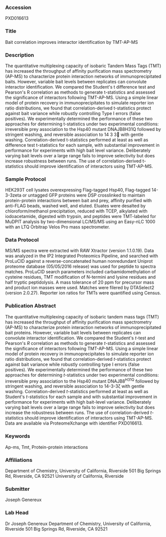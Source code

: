 ### Accession
PXD016613

### Title
Bait correlation improves interactor identification by TMT-AP-MS

### Description
The quantitative multiplexing capacity of isobaric Tandem Mass Tags (TMT) has increased the throughput of affinity purification mass spectrometry (AP-MS) to characterize protein interaction networks of immunoprecipitated baits. However, variable bait levels between replicates can convolute interactor identification. We compared the Student's t difference test and Pearson's R correlation as methods to generate t-statistics and assessed the significance of interactors following TMT-AP-MS. Using a simple linear model of protein recovery in immunoprecipitates to simulate reporter ion ratio distributions, we found that correlation-derived t-statistics protect against bait variance while robustly controlling Type I errors (false positives). We experimentally determined the performance of these two approaches for determining t-statistics under two experimental conditions: irreversible prey association to the Hsp40 mutant DNAJB8H31Q followed by stringent washing, and reversible association to 14 3 3 with gentle washing. Correlation-derived t-statistics performed at least as well as difference test t-statistics for each sample, with substantial improvement in performance for experiments with high bait level variance. Deliberately varying bait levels over a large range fails to improve selectivity but does increase robustness between runs. The use of correlation-derived t-statistics should improve identification of interactors using TMT-AP-MS.

### Sample Protocol
HEK293T cell lysates overexpressing Flag-tagged Hsp40, Flag-tagged 14-3-3zeta or untagged GFP proteins were DSP crosslinked to maintain protein-protein interactions between bait and prey, affinity purified with anti-FLAG beads, washed well, and eluted. Eluates were desalted by chloroform/methanol precipitation, reduced with TCEP, alkylated with iodoacetamide, digested with trypsin, and peptides were TMT-labeled for MuDPIT analysis by two-dimensional LC/MS/MS using an Easy-nLC 1000 with an LTQ Orbitrap Velos Pro mass spectrometer.

### Data Protocol
MS/MS spectra were extracted with RAW Xtractor (version 1.1.0.19). Data was analyzed in the IP2 Integrated Proteomics Pipeline, and searched with ProLuCID against a reverse-concatenated human nonredundant Uniprot proteome database (05/05/2016 release) was used for peptide to spectra matches. ProLuCID search parameters included carbamidomethylation of cysteine residues, TMT modification of N-termini and lysine residues and half tryptic peptidolysis. A mass tolerance of 20 ppm for precursor mass and product ion masses were used. Matches were filered by DTASelect2 (version 2.0.27). Reporter ion ratios for TMTs were quantified using Census.

### Publication Abstract
The quantitative multiplexing capacity of isobaric tandem mass tags (TMT) has increased the throughput of affinity purification mass spectrometry (AP-MS) to characterize protein interaction networks of immunoprecipitated bait proteins. However, variable bait levels between replicates can convolute interactor identification. We compared the Student's <i>t</i>-test and Pearson's <i>R</i> correlation as methods to generate <i>t</i>-statistics and assessed the significance of interactors following TMT-AP-MS. Using a simple linear model of protein recovery in immunoprecipitates to simulate reporter ion ratio distributions, we found that correlation-derived <i>t-</i>statistics protect against bait variance while robustly controlling type I errors (false positives). We experimentally determined the performance of these two approaches for determining <i>t</i>-statistics under two experimental conditions: irreversible prey association to the Hsp40 mutant DNAJB8<sup>H31Q</sup> followed by stringent washing, and reversible association to 14-3-3&#x3b6; with gentle washing. Correlation-derived <i>t</i>-statistics performed at least as well as Student's <i>t</i>-statistics for each sample and with substantial improvement in performance for experiments with high bait-level variance. Deliberately varying bait levels over a large range fails to improve selectivity but does increase the robustness between runs. The use of correlation-derived <i>t</i>-statistics should improve identification of interactors using TMT-AP-MS. Data are available via ProteomeXchange with identifier PXD016613.

### Keywords
Ap-ms, Tmt, Protein-protein interactions

### Affiliations
Department of Chemistry, University of California, Riverside 501 Big Springs Rd, Riverside, CA 92521
University of California, Riverside

### Submitter
Joseph Genereux

### Lab Head
Dr Joseph Genereux
Department of Chemistry, University of California, Riverside 501 Big Springs Rd, Riverside, CA 92521


